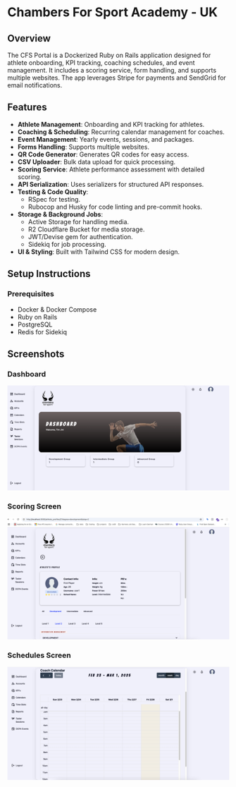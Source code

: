 # Chambers For Sport Academy - UK

## Overview
The CFS Portal is a Dockerized Ruby on Rails application designed for athlete onboarding, KPI tracking, coaching schedules, and event management. It includes a scoring service, form handling, and supports multiple websites. The app leverages Stripe for payments and SendGrid for email notifications.

## Features
- **Athlete Management**: Onboarding and KPI tracking for athletes.
- **Coaching & Scheduling**: Recurring calendar management for coaches.
- **Event Management**: Yearly events, sessions, and packages.
- **Forms Handling**: Supports multiple websites.
- **QR Code Generator**: Generates QR codes for easy access.
- **CSV Uploader**: Bulk data upload for quick processing.
- **Scoring Service**: Athlete performance assessment with detailed scoring.
- **API Serialization**: Uses serializers for structured API responses.
- **Testing & Code Quality**:
  - RSpec for testing.
  - Rubocop and Husky for code linting and pre-commit hooks.
- **Storage & Background Jobs**:
  - Active Storage for handling media.
  - R2 Cloudflare Bucket for media storage.
  - JWT/Devise gem for authentication.
  - Sidekiq for job processing.
- **UI & Styling**: Built with Tailwind CSS for modern design.

## Setup Instructions
### Prerequisites
- Docker & Docker Compose
- Ruby on Rails
- PostgreSQL
- Redis for Sidekiq

## Screenshots
### Dashboard
![Dashboard](./dashboard-image.png)

### Scoring Screen
![Scoring](./scoring-screen.png)

### Schedules Screen
![Schedules](./schedules-screen.png)

